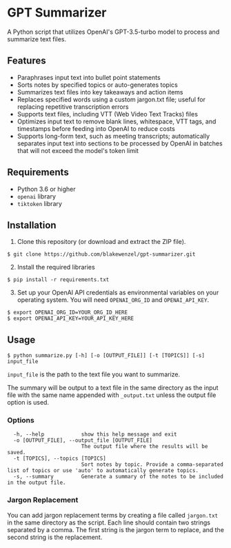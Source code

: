 # GPT Summarizer

A Python script that utilizes OpenAI's GPT-3.5-turbo model to process and summarize text files.

## Features
* Paraphrases input text into bullet point statements
* Sorts notes by specified topics or auto-generates topics
* Summarizes text files into key takeaways and action items
* Replaces specified words using a custom jargon.txt file; useful for replacing repetitive transcription errors
* Supports text files, including VTT (Web Video Text Tracks) files
* Optimizes input text to remove blank lines, whitespace, VTT tags, and timestamps before feeding into OpenAI to reduce costs
* Supports long-form text, such as meeting transcripts; automatically separates input text into sections to be processed by OpenAI in batches that will not exceed the model's token limit


## Requirements

* Python 3.6 or higher
* `openai` library
* `tiktoken` library

## Installation

1. Clone this repository (or download and extract the ZIP file).
```shell
$ git clone https://github.com/blakewenzel/gpt-summarizer.git
```

2. Install the required libraries
```shell
$ pip install -r requirements.txt
```

3. Set up your OpenAI API credentials as environmental variables on your operating system. You will need `OPENAI_ORG_ID` and `OPENAI_API_KEY`.
```shell
$ export OPENAI_ORG_ID=YOUR_ORG_ID_HERE
$ export OPENAI_API_KEY=YOUR_API_KEY_HERE
```

## Usage
```shell
$ python summarize.py [-h] [-o [OUTPUT_FILE]] [-t [TOPICS]] [-s] input_file
```

`input_file` is the path to the text file you want to summarize.

The summary will be output to a text file in the same directory as the input file with the same name appended with `_output.txt` unless the output file option is used.

### Options
```shell
  -h, --help            show this help message and exit
  -o [OUTPUT_FILE], --output_file [OUTPUT_FILE]
                        The output file where the results will be saved.
  -t [TOPICS], --topics [TOPICS]
                        Sort notes by topic. Provide a comma-separated list of topics or use 'auto' to automatically generate topics.
  -s, --summary         Generate a summary of the notes to be included in the output file.

```


### Jargon Replacement

You can add jargon replacement terms by creating a file called `jargon.txt` in the same directory as the script. Each line should contain two strings separated by a comma. The first string is the jargon term to replace, and the second string is the replacement.